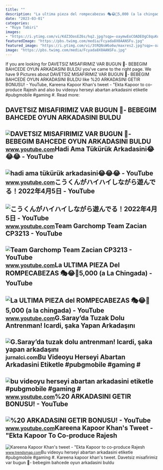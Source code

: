 ```yaml
---
title: ""
description: "La ultima pieza del rompecabezas 🎭😂🧘5,000 (a la chingada)"
date: "2023-03-01"
categories:
- "Ruya Tabiri"
images:
- "https://i.ytimg.com/vi/KdZ3OosEZ6s/hq2.jpg?sqp=-oaymwEoCOADEOgC8quKqQMcGADwAQH4Ad4EgAK4CIoCDAgAEAEYZSBMKGMwDw==&amp;rs=AOn4CLCfzFvJaPoNerKMbSKycXF-fCyaDA"
featuredImage: "https://pbs.twimg.com/media/Fcyada8X0AANSFu.jpg"
featured_image: "https://i.ytimg.com/vi/3tRQNsW6o6w/maxres2.jpg?sqp=-oaymwEoCIAKENAF8quKqQMcGADwAQH4Ac4FgAKACooCDAgAEAEYNCBdKGUwDw==&amp;rs=AOn4CLAbX-VKh1rp04AFy4hJhoBbYroXGg"
image: "https://pbs.twimg.com/media/Fcyada8X0AANSFu.jpg"
---
```


If you are looking for DAVETSIZ MISAFIRIMIZ VAR BUGUN 🤔- BEBEGIM BAHCEDE OYUN ARKADASINI BULDU you've came to the right page. We have 9 Pictures about DAVETSIZ MISAFIRIMIZ VAR BUGUN 🤔- BEBEGIM BAHCEDE OYUN ARKADASINI BULDU like %20 ARKADASINI GETIR BONUSU! - YouTube, Kareena Kapoor Khan's tweet - "Ekta Kapoor to co-produce Rajesh and also bu videoyu herseyi abartan arkadasini etiketle #pubgmobile #gaming #. Read more:

DAVETSIZ MISAFIRIMIZ VAR BUGUN 🤔- BEBEGIM BAHCEDE OYUN ARKADASINI BULDU
-----------------------------------------------------------------------

 ![DAVETSIZ MISAFIRIMIZ VAR BUGUN 🤔- BEBEGIM BAHCEDE OYUN ARKADASINI BULDU](https://i.ytimg.com/vi/864gXpuBOAg/maxresdefault.jpg) <small>www.youtube.com</small>Hadi Ama Tükürük Arkadasini😂😂😂 - YouTube
----------------------------------------

 ![hadi ama tükürük arkadasini😂😂😂 - YouTube](https://i.ytimg.com/vi/p2p96G4VX64/hq2.jpg?sqp=-oaymwEoCOADEOgC8quKqQMcGADwAQH4Ac4FgAKACooCDAgAEAEYZSBfKFMwDw==&rs=AOn4CLAQenaqywjbuW6VZN2OW9-nBXy_gA) <small>www.youtube.com</small>こうくんがハイハイしながら遊んでる！2022年4月5日 - YouTube
-------------------------------------

 ![こうくんがハイハイしながら遊んでる！2022年4月5日 - YouTube](https://i.ytimg.com/vi/H2fAEMesIjo/maxresdefault.jpg?sqp=-oaymwEmCIAKENAF8quKqQMa8AEB-AH-CYAC0AWKAgwIABABGGUgXyhTMA8=&rs=AOn4CLCJYSghky0o-ilndxvg6fCYAda1ug) <small>www.youtube.com</small>Team Garchomp Team Zacian CP3213 - YouTube
------------------------------------------

 ![Team Garchomp Team Zacian CP3213 - YouTube](https://i.ytimg.com/vi/HYLCwcE-Dgc/maxres2.jpg?sqp=-oaymwEoCIAKENAF8quKqQMcGADwAQH4AYwCgALgA4oCDAgAEAEYRSBHKGUwDw==&rs=AOn4CLC_ulBvmvqa2cf2uT56Qfk3FCYaDA) <small>www.youtube.com</small>La ULTIMA PIEZA Del ROMPECABEZAS 🎭😂🧘5,000 (a La Chingada) - YouTube
-------------------------------------------------------------------

 ![La ULTIMA PIEZA del ROMPECABEZAS 🎭😂🧘5,000 (a la chingada) - YouTube](https://i.ytimg.com/vi/KdZ3OosEZ6s/hq2.jpg?sqp=-oaymwEoCOADEOgC8quKqQMcGADwAQH4Ad4EgAK4CIoCDAgAEAEYZSBMKGMwDw==&rs=AOn4CLCfzFvJaPoNerKMbSKycXF-fCyaDA) <small>www.youtube.com</small>G.Saray’da Tuzak Dolu Antrenman! Icardi, şaka Yapan Arkadaşını
--------------------------------------------------------------

 ![G.Saray’da tuzak dolu antrenman! Icardi, şaka yapan arkadaşını](https://jurnalci.com/wp-content/uploads/2023/01/gsarayda-tuzak-dolu-antrenman-icardi-saka-yapan-arkadasini-affetmedi-BJetRhMX-780x470.jpg) <small>jurnalci.com</small>Bu Videoyu Herseyi Abartan Arkadasini Etiketle #pubgmobile #gaming #
--------------------------------------------------------------------

 ![bu videoyu herseyi abartan arkadasini etiketle #pubgmobile #gaming #](https://i.ytimg.com/vi/3tRQNsW6o6w/maxres2.jpg?sqp=-oaymwEoCIAKENAF8quKqQMcGADwAQH4Ac4FgAKACooCDAgAEAEYNCBdKGUwDw==&rs=AOn4CLAbX-VKh1rp04AFy4hJhoBbYroXGg) <small>www.youtube.com</small>%20 ARKADASINI GETIR BONUSU! - YouTube
--------------------------------------

 ![%20 ARKADASINI GETIR BONUSU! - YouTube](https://i.ytimg.com/vi/36_sft8gBmM/maxresdefault.jpg) <small>www.youtube.com</small>Kareena Kapoor Khan's Tweet - "Ekta Kapoor To Co-produce Rajesh
---------------------------------------------------------------

 ![Kareena Kapoor Khan's tweet - "Ekta Kapoor to co-produce Rajesh](https://pbs.twimg.com/media/Fcyada8X0AANSFu.jpg) <small>www.trendsmap.com</small>Bu videoyu herseyi abartan arkadasini etiketle #pubgmobile #gaming #. Kareena kapoor khan's tweet. Davetsiz misafirimiz var bugun 🤔- bebegim bahcede oyun arkadasini buldu
